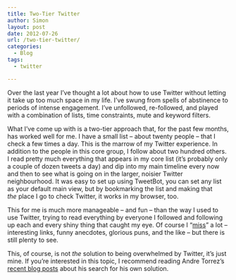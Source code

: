 ```yaml
---
title: Two-Tier Twitter
author: Simon
layout: post
date: 2012-07-26
url: /two-tier-twitter/
categories:
  - Blog
tags:
  - twitter

---
```

Over the last year I’ve thought a lot about how to use Twitter without letting it take up too much space in my life. I’ve swung from spells of abstinence to periods of intense engagement. I’ve unfollowed, re-followed, and played with a combination of lists, time constraints, mute and keyword filters.

What I’ve come up with is a two-tier approach that, for the past few months, has worked well for me. I have a small list &#8211; about twenty people &#8211; that I check a few times a day. This is the marrow of my Twitter experience. In addition to the people in this core group, I follow about two hundred others. I read pretty much everything that appears in my core list (it’s probably only a couple of dozen tweets a day) and dip into my main timeline every now and then to see what is going on in the larger, noisier Twitter neighbourhood. It was easy to set up using TweetBot, you can set any list as your default main view, but by bookmarking the list and making that _the_ place I go to check Twitter, it works in my browser, too.

This for me is much more manageable &#8211; and fun &#8211; than the way I used to use Twitter, trying to read everything by everyone I followed and following up each and every shiny thing that caught my eye. Of course I “[miss][1]” a lot &#8211; interesting links, funny anecdotes, glorious puns, and the like &#8211; but there is still plenty to see.

This, of course, is not _the_ solution to being overwhelmed by Twitter, it&#8217;s just mine. If you’re interested in this topic, I recommend reading Andre Torrez’s [recent blog posts][2] about his search for his own solution.

 [1]: http://dashes.com/anil/2012/07/jomo.html "The Joy of Missing Out"
 [2]: http://notes.torrez.org/2012/07/we-met-on-the-internet.html "We Met on the Internet"